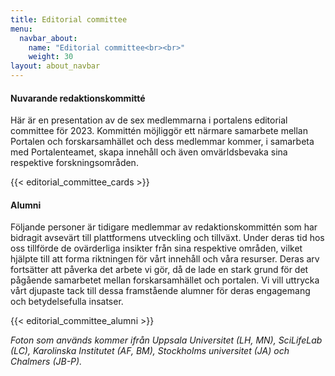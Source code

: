 ```yaml
---
title: Editorial committee
menu:
  navbar_about:
    name: "Editorial committee<br><br>"
    weight: 30
layout: about_navbar
---
```


#### Nuvarande redaktionskommitté

Här är en presentation av de sex medlemmarna i portalens editorial committee för 2023. Kommittén möjliggör ett närmare samarbete mellan Portalen och forskarsamhället och dess medlemmar kommer, i samarbeta med
Portalenteamet, skapa innehåll och även omvärldsbevaka sina respektive forskningsområden.

{{< editorial_committee_cards >}}
<br>

#### Alumni

Följande personer är tidigare medlemmar av redaktionskommittén som har bidragit avsevärt till plattformens utveckling och tillväxt. Under deras tid hos oss tillförde de ovärderliga insikter från sina respektive områden, vilket hjälpte till att forma riktningen för vårt innehåll och våra resurser. Deras arv fortsätter att påverka det arbete vi gör, då de lade en stark grund för det pågående samarbetet mellan forskarsamhället och portalen. Vi vill uttrycka vårt djupaste tack till dessa framstående alumner för deras engagemang och betydelsefulla insatser.

{{< editorial_committee_alumni >}}
<br>

_Foton som används kommer ifrån Uppsala Universitet (LH, MN), SciLifeLab (LC), Karolinska Institutet (AF, BM), Stockholms universitet (JA) och Chalmers (JB-P)._
